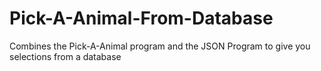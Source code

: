 # Pick-A-Animal-From-Database
Combines the Pick-A-Animal program and the JSON Program to give you selections from a database
